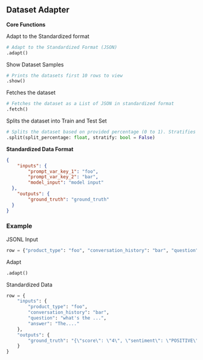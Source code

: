 ## Dataset Adapter

**Core Functions**

Adapt to the Standardized format
```python
# Adapt to the Standardized Format (JSON)
.adapt()
```

Show Dataset Samples
```python
# Prints the datasets first 10 rows to view
.show()
```

Fetches the dataset
```python
# Fetches the dataset as a List of JSON in standardized format
.fetch()
```

Splits the dataset into Train and Test Set
```python
# Splits the dataset based on provided percentage (0 to 1). Stratifies if Set.
.split(split_percentage: float, stratify: bool = False)
```

**Standardized Data Format**

```json
{
    "inputs": {
        "prompt_var_key_1": "foo",
        "prompt_var_key_2": "bar",
        "model_input": "model input"
  },
    "outputs": {
        "ground_truth": "ground_truth"
  }
}
```

### Example

JSONL Input

```python
row = {"product_type": "foo", "conversation_history": "bar", "question": "what's the...", "answer": "the..", "ground_truth": "{\"score\": \"4\", \"sentiment\": \"POSITIVE\"}"}
```

Adapt 
```python
.adapt()
```

Standardized Data
```python
row = {
    "inputs": {
        "product_type": "foo",
        "conversation_history": "bar",
        "question": "what's the ...",
        "answer": "The...."
    },
    "outputs": {
        "ground_truth": "{\"score\": \"4\", \"sentiment\": \"POSITIVE\"}"
    }
}
```
